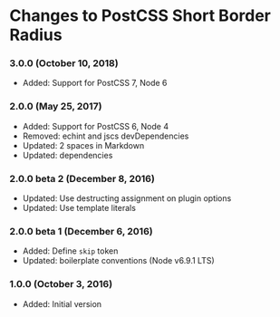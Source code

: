 # Changes to PostCSS Short Border Radius

### 3.0.0 (October 10, 2018)

- Added: Support for PostCSS 7, Node 6

### 2.0.0 (May 25, 2017)

- Added: Support for PostCSS 6, Node 4
- Removed: echint and jscs devDependencies
- Updated: 2 spaces in Markdown
- Updated: dependencies

### 2.0.0 beta 2 (December 8, 2016)

- Updated: Use destructing assignment on plugin options
- Updated: Use template literals

### 2.0.0 beta 1 (December 6, 2016)

- Added: Define `skip` token
- Updated: boilerplate conventions (Node v6.9.1 LTS)

### 1.0.0 (October 3, 2016)

- Added: Initial version
